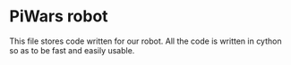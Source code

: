 # PiWars robot
This file stores code written for our robot. All the code is written in cython so as to be fast and easily usable. 